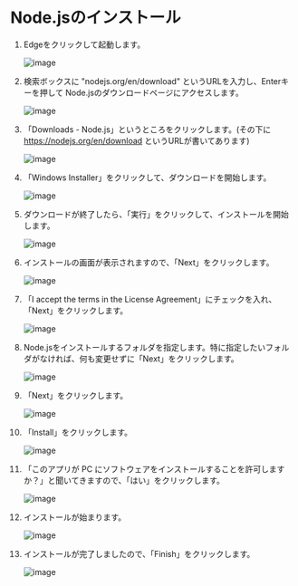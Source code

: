 Node.jsのインストール
================

1. Edgeをクリックして起動します。

    ![image](/img/Installation_NodeJS/2016-07-28_17_58_27-Run_Edge.png)

2. 検索ボックスに "nodejs.org/en/download" というURLを入力し、Enterキーを押して Node.jsのダウンロードページにアクセスします。

    ![image](/img/Installation_NodeJS/2016-08-08_12_08_32-MicrosoftEdge_inputUrl.png)

3. 「Downloads - Node.js」というところをクリックします。(その下に https://nodejs.org/en/download というURLが書いてあります)

    ![image](/img/Installation_NodeJS/2016-07-28_18_00_56-nodejs_Download-Bing-Microsoft-Edge.png)

4. 「Windows Installer」をクリックして、ダウンロードを開始します。

    ![image](/img/Installation_NodeJS/2016-07-28_18_01_39-Download_Nodejs-Microsoft_Edge.png)

5. ダウンロードが終了したら、「実行」をクリックして、インストールを開始します。

    ![image](/img/Installation_NodeJS/2016-07-28_18_02_41-Download_Nodejs-Microsoft_Edge.png)

6. インストールの画面が表示されますので、「Next」をクリックします。

    ![image](/img/Installation_NodeJS/2016-07-28_18_03_17-Nodejs_Setup.png)

7. 「I accept the terms in the License Agreement」にチェックを入れ、「Next」をクリックします。

    ![image](/img/Installation_NodeJS/2016-07-28_18_03_30-Nodejs_Setup.png)

8. Node.jsをインストールするフォルダを指定します。特に指定したいフォルダがなければ、何も変更せずに「Next」をクリックします。

    ![image](/img/Installation_NodeJS/2016-07-28_18_03_56-Nodejs_Setup.png)

7. 「Next」をクリックします。

    ![image](/img/Installation_NodeJS/2016-07-28_18_04_05-Nodejs_Setup.png)

8. 「Install」をクリックします。

    ![image](/img/Installation_NodeJS/2016-07-28_18_04_12-Nodejs_Setup.png)

9. 「このアプリが PC にソフトウェアをインストールすることを許可しますか？」と聞いてきますので、「はい」をクリックします。

    ![image](/img/Installation_NodeJS/2016-07-28_18_04_39-VirtualBox.png)

10. インストールが始まります。

    ![image](/img/Installation_NodeJS/2016-07-28_18_05_09-Nodejs_Setup.png)

11. インストールが完了しましたので、「Finish」をクリックします。

    ![image](/img/Installation_NodeJS/2016-07-28_18_05_59-Nodejs_Setup.png)

